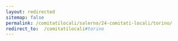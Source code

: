 ```yaml
---
layout: redirected
sitemap: false
permalink: /comitatilocali/salerno/24-comitati-locali/torino/
redirect_to:  /comitatilocali#torino
---
```

